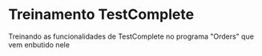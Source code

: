 # Treinamento TestComplete
Treinando as funcionalidades de TestComplete no programa "Orders" que vem enbutido nele

